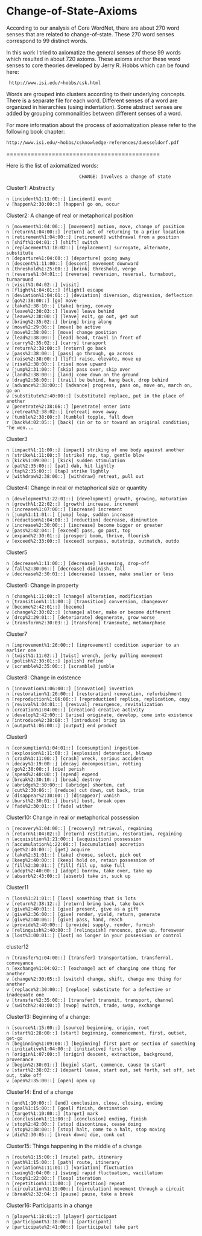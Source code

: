 Change-of-State-Axioms
======================

According to our analysis of Core WordNet, there are about 270 word senses that are related to change-of-state. These 270 word senses correspond to 99 distinct words.

In this work I tried to axiomatize the general senses of these 99 words which resulted in about 720 axioms. These axioms anchor these word senses to core theories developed by Jerry R. Hobbs which can be found here:   

     http://www.isi.edu/~hobbs/csk.html

Words are grouped into clusters according to their underlying concepts. There is a separate file for each word. 
Different senses of a word are organized in hierarchies (using indentation). Some abstract senses are added by grouping commonalities between different senses of a word. 

For more information about the process of axiomatization please refer to the following book chapter:

	http://www.isi.edu/~hobbs/csknowledge-references/duesseldorf.pdf
	
	
============================================

Here is the list of axiomatized words:


                               CHANGE: Involves a change of state

Cluster1: Abstractly

	n [incident%1:11:00::] [incident] event
	v [happen%2:30:00::] [happen] go on, occur


Cluster2: A change of real or metaphorical position

	n [movement%1:04:00::] [movement] motion, move, change of position
	n [return%1:04:00::] [return] act of returning to a prior location
	n [retirement%1:04:00::] [retirement] withdrawal from a position
	n [shift%1:04:01::] [shift] switch
	n [replacement%1:18:02::] [replacement] surrogate, alternate, substitute
	n [departure%1:04:00::] [departure] going away
	n [descent%1:11:00::] [descent] movement downward
	n [threshold%1:25:00::] [brink] threshold, verge
	n [reverse%1:04:01::] [reverse] reversion, reversal, turnabout, turnaround
	n [visit%1:04:02::] [visit]
	n [flight%1:04:01::] [flight] escape
	n [deviation%1:04:01::] [deviation] diversion, digression, deflection
	v [go%2:38:00::] [go] move
	v [take%2:38:10::] [take] bring, convey
	v [leave%2:30:03::] [leave] leave behind
	v [leave%2:38:00::] [leave] exit, go out, get out
	v [bring%2:35:02::] [bring] bring along
	v [move%2:29:06::] [move] be active
	v [move%2:38:00::] [move] change position
	v [lead%2:38:00::] [lead] head, travel in front of
	v [carry%2:35:02::] [carry] transport
	v [return%2:38:00::] [return] go back
	v [pass%2:38:00::] [pass] go through, go across
	v [raise%2:38:00::] [lift] raise, elevate, move up
	v [rise%2:38:00::] [rise] move upward
	v [jump%2:31:00::] [skip] pass over, skip over
	v [land%2:38:00::] [land] come down on the ground
	v [drag%2:38:00::] [trail] be behind, hang back, drop behind
	v [advance%2:38:00::] [advance] progress, pass on, move on, march on, go on
	v [substitute%2:40:00::] [substitute] replace, put in the place of another
	v [penetrate%2:38:06::] [penetrate] enter into
	v [retreat%2:38:02::] [retreat] move away
	v [tumble%2:38:00::] [tumble] topple, fall down
	r [back%4:02:05::] [back] (in or to or toward an original condition; "he wen...


Cluster3

	n [impact%1:11:00::] [impact] striking of one body against another
	n [strike%1:11:00::] [strike] rap, tap, gentle blow
	n [kick%1:09:00::] [kick] sudden stimulation
	v [pat%2:35:00::] [pat] dab, hit lightly
	v [tap%2:35:00::] [tap] strike lightly
	v [withdraw%2:38:00::] [withdraw] retreat, pull out


Cluster4: Change in real or metaphorical size or quantity

	n [development%1:22:01::] [development] growth, growing, maturation
	n [growth%1:22:02::] [growth] increase, increment
	n [increase%1:07:00::] [increase] increment
	n [jump%1:11:01::] [jump] leap, sudden increase
	n [reduction%1:04:00::] [reduction] decrease, diminution
	v [increase%2:30:00::] [increase] become bigger or greater
	v [pass%2:42:04::] [exceed] pass, go past, top
	v [expand%2:30:01::] [prosper] boom, thrive, flourish
	v [exceed%2:33:00::] [exceed] surpass, outstrip, outmatch, outdo


Cluster5

	n [decrease%1:11:00::] [decrease] lessening, drop-off
	v [fall%2:30:06::] [decrease] diminish, fall
	v [decrease%2:30:01::] [decrease] lessen, make smaller or less


Cluster6: Change in property

	n [change%1:11:00::] [change] alteration, modification
	n [transition%1:11:00::] [transition] conversion, changeover
	v [become%2:42:01::] [become]
	v [change%2:30:02::] [change] alter, make or become different
	v [drop%2:29:01::] [deteriorate] degenerate, grow worse
	v [transform%2:30:03::] [transform] transmute, metamorphose

Cluster7

	n [improvement%1:26:00::] [improvement] condition superior to an earlier one
	n [twist%1:11:02::] [twist] wrench, jerky pulling movement
	v [polish%2:30:01::] [polish] refine
	v [scramble%2:35:00::] [scramble] jumble


Cluster8: Change in existence

	n [innovation%1:06:00::] [innovation] invention
	n [restoration%1:26:00::] [restoration] renovation, refurbishment
	n [reproduction%1:06:00::] [reproduction] replica, replication, copy
	n [revival%1:04:01::] [revival] resurgence, revitalization
	n [creation%1:04:00::] [creation] creative activity
	v [develop%2:42:00::] [arise] originate, develop, come into existence
	v [introduce%2:38:00::] [introduce] bring in
	n [output%1:06:00::] [output] end product


Cluster9

	n [consumption%1:04:01::] [consumption] ingestion
	n [explosion%1:11:00::] [explosion] detonation, blowup
	n [crash%1:11:00::] [crash] wreck, serious accident
	n [decay%1:19:00::] [decay] decomposition, rotting
	v [go%2:30:00::] [die] perish
	v [spend%2:40:00::] [spend] expend
	v [break%2:30:10::] [break] destroy
	v [abridge%2:30:00::] [abridge] shorten, cut
	v [cut%2:30:06::] [reduce] cut down, cut back, trim
	v [disappear%2:30:00::] [disappear] vanish
	v [burst%2:30:01::] [burst] bust, break open
	v [fade%2:30:01::] [fade] wither


Cluster10: Change in real or metaphorical possession

	n [recovery%1:04:00::] [recovery] retrieval, regaining
	n [return%1:04:02::] [return] restitution, restoration, regaining
	n [acquisition%1:21:00::] [acquisition] possession
	n [accumulation%1:22:00::] [accumulation] accretion
	v [get%2:40:00::] [get] acquire
	v [take%2:31:01::] [take] choose, select, pick out
	v [keep%2:40:00::] [keep] hold on, retain possession of
	v [fill%2:30:01::] [fill] fill up, make full
	v [adopt%2:40:00::] [adopt] borrow, take over, take up
	v [absorb%2:43:00::] [absorb] take in, suck up


Cluster11

	n [loss%1:21:01::] [loss] something that is lots
	v [return%2:38:12::] [return] bring back, take back
	v [give%2:40:01::] [give] present, give as a gift
	v [give%2:36:00::] [give] render, yield, return, generate
	v [give%2:40:06::] [give] pass, hand, reach
	v [provide%2:40:00::] [provide] supply, render, furnish
	v [relinquish%2:40:00::] [relinquish] renounce, give up, foreswear
	a [lost%3:00:01::] [lost] no longer in your possession or control


cluster12

	n [transfer%1:04:00::] [transfer] transportation, transferral, conveyance
	n [exchange%1:04:02::] [exchange] act of changing one thing for another
	v [change%2:30:05::] [switch] change, shift, change one thing for another
	v [replace%2:30:00::] [replace] substitute for a defective or inadequate one
	v [transfer%2:35:00::] [transfer] transmit, transport, channel
	v [switch%2:40:00::] [swop] switch, trade, swap, exchange


Cluster13: Beginning of a change:

	n [source%1:15:00::] [source] beginning, origin, root
	n [start%1:28:00::] [start] beginning, commencement, first, outset, get-go
	n [beginning%1:09:00::] [beginning] first part or section of something
	n [initiative%1:04:00::] [initiative] first step
	n [origin%1:07:00::] [origin] descent, extraction, background, provenance
	v [begin%2:30:01::] [begin] start, commence, cause to start
	v [start%2:38:02::] [depart] leave, start out, set forth, set off, set out, take off
	v [open%2:35:00::] [open] open up


Cluster14: End of a change

	n [end%1:10:00::] [end] conclusion, close, closing, ending
	n [goal%1:15:00::] [goal] finish, destination
	n [target%1:10:00::] [target] mark
	n [conclusion%1:11:00::] [conclusion] ending, finish
	v [stop%2:42:00::] [stop] discontinue, cease doing
	v [stop%2:38:00::] [stop] halt, come to a halt, stop moving
	v [die%2:30:05::] [break down] die, conk out


Cluster15: Things happening in the middle of a change

	n [route%1:15:00::] [route] path, itinerary
	n [path%1:15:00::] [path] route, itinerary
	n [variation%1:11:01::] [variation] fluctuation
	n [swing%1:04:00::] [swing] rapid fluctuation, vacillation
	n [loop%1:22:00::] [loop] iteration
	n [repetition%1:11:00::] [repetition] repeat
	n [circulation%1:19:00::] [circulation] movement through a circuit
	v [break%2:32:04::] [pause] pause, take a break


Cluster16: Participants in a change

	n [player%1:18:01::] [player] participant
	n [participant%1:18:00::] [participant]
	v [participate%2:41:00::] [participate] take part


